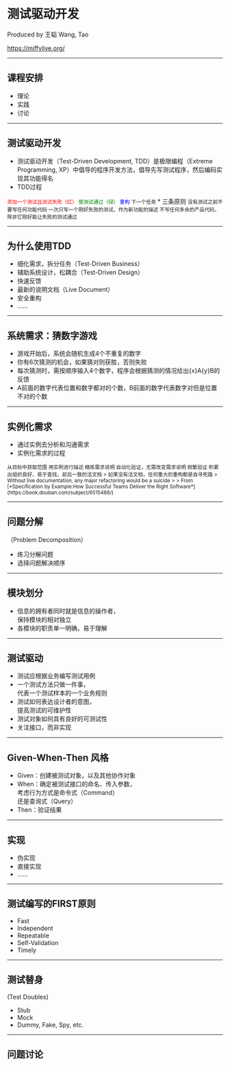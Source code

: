 # 测试驱动开发

Produced by 王韬 Wang, Tao

https://miffyliye.org/

---

## 课程安排

* 理论
* 实践
* 讨论

---

## 测试驱动开发

*  测试驱动开发（Test-Driven Development, TDD）是极限编程（Extreme Programming, XP）中倡导的程序开发方法，倡导先写测试程序，然后编码实现其功能得名
* TDD过程  
<small>
<span style="color:red">添加一个测试且测试失败（红）</span>  
<span style="color:green">使测试通过（绿）</span>  
<span style="color:blue">重构</span>  
下一个任务
</small>
* 三条原则  
<small>
没有测试之前不要写任何功能代码  
一次只写一个刚好失败的测试，作为新功能的描述  
不写任何多余的产品代码，除非它刚好能让失败的测试通过
</small>

---

## 为什么使用TDD

* 细化需求，拆分任务（Test-Driven Business）
* 辅助系统设计，松耦合（Test-Driven Design）
* 快速反馈
* 最新的说明文档（Live Document）
* 安全重构
* ......

---

## 系统需求：猜数字游戏

* 游戏开始后，系统会随机生成4个不重复的数字
* 你有6次猜测的机会，如果猜对则获胜，否则失败
* 每次猜测时，需按顺序输入4个数字，程序会根据猜测的情况给出{x}A{y}B的反馈
* A前面的数字代表位置和数字都对的个数，B前面的数字代表数字对但是位置不对的个数

---

## 实例化需求  

* 通过实例去分析和沟通需求
* 实例化需求的过程  
<small>
从目标中获取范围  
用实例进行描述  
精炼需求说明  
自动化验证，无需改变需求说明  
频繁验证  
积累出组织良好、易于查找、前后一致的活文档
</small>
<small>
> 如果没有活文档，任何重大的重构都是自寻死路  
> Without live documentation, any major refactoring would be a suicide  
> 
> From [*Specification by Example:How Successful Teams Deliver the Right Software*](https://book.douban.com/subject/6515486/)
</small>

---

## 问题分解
（Problem Decomposition）

* 练习分解问题
* 选择问题解决顺序

---

## 模块划分

* 信息的拥有者同时就是信息的操作者，  
保持模块的相对独立
* 各模块的职责单一明确，易于理解

---

## 测试驱动

* 测试应根据业务编写测试用例
* 一个测试方法只做一件事，  
代表一个测试样本的一个业务规则
* 测试如何表达设计者的意图，  
提高测试的可维护性
* 测试对象如何具有良好的可测试性
* 关注接口，而非实现

---

## Given-When-Then 风格

* Given：创建被测试对象，以及其他协作对象
* When：确定被测试接口的命名、传入参数，  
考虑行为方式是命令式（Command）  
还是查询式（Query）
* Then：验证结果

---

## 实现

* 伪实现
* 直接实现
* ......

---

## 测试编写的FIRST原则

* Fast
* Independent
* Repeatable
* Self-Validation
* Timely

---

## 测试替身
(Test Doubles)

* Stub
* Mock
* Dummy, Fake, Spy, etc.

---

## 问题讨论